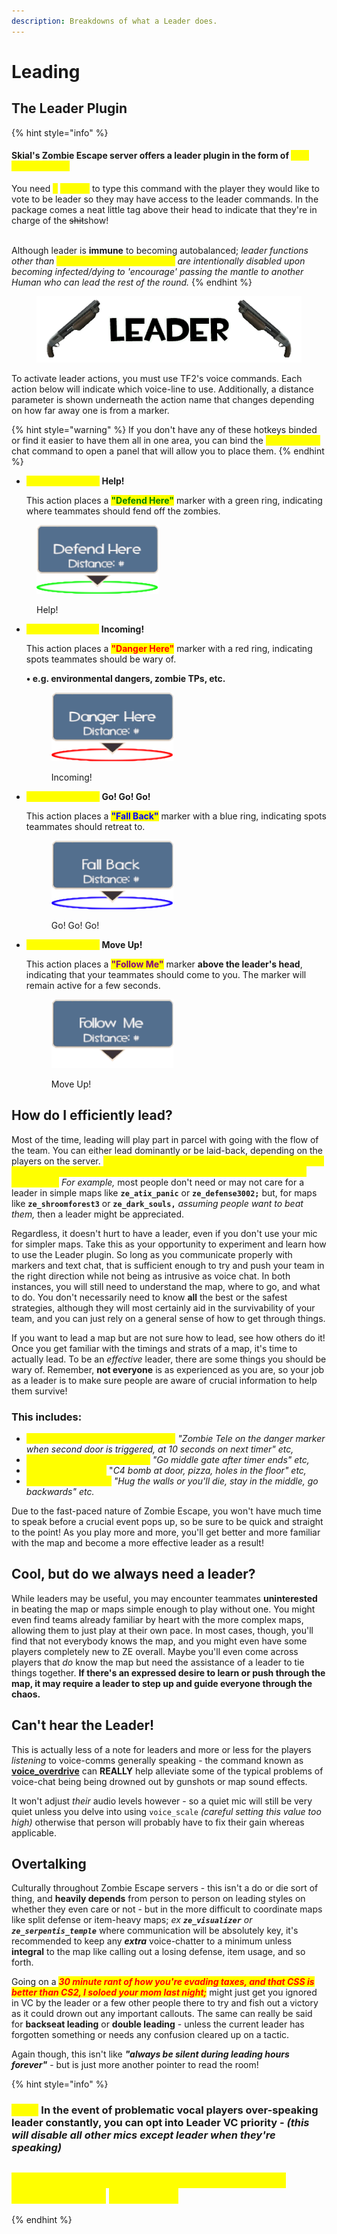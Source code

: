 ```yaml
---
description: Breakdowns of what a Leader does.
---
```


# Leading

## The Leader Plugin

{% hint style="info" %}
#### Skial's Zombie Escape server offers a leader plugin in the form of <mark style="color:yellow;">**`/vl [Player Name]`**</mark>

You need <mark style="color:yellow;">**7**</mark> <mark style="color:yellow;">**people**</mark> to type this command with the player they would like to vote to be leader so they may have access to the leader commands. In the package comes a neat little tag above their head to indicate that they're in charge of the ~~sh‎it~~show!

\
Although leader is **immune** to becoming autobalanced; _leader functions other than <mark style="color:yellow;">**!transferleader playername**</mark> are intentionally disabled upon becoming infected/dying to 'encourage' passing the mantle to another Human who can lead the rest of the round._
{% endhint %}

<figure><img src="../.gitbook/assets/leader tag.png" alt=""><figcaption></figcaption></figure>

To activate leader actions, you must use TF2's voice commands. Each action below will indicate which voice-line to use. Additionally, a distance parameter is shown underneath the action name that changes depending on how far away one is from a marker.

{% hint style="warning" %}
If you don't have any of these hotkeys binded or find it easier to have them all in one area, you can bind the <mark style="color:yellow;">**!leadermenu**</mark> chat command to open a panel that will allow you to place them.
{% endhint %}

*   <mark style="color:yellow;">**Voice Command:**</mark> **Help!**

    This action places a <mark style="color:green;">**"Defend Here"**</mark> marker with a green ring, indicating where teammates should fend off the zombies.

<figure><img src="../.gitbook/assets/Defend Here.PNG" alt=""><figcaption><p>Help!</p></figcaption></figure>

*   <mark style="color:yellow;">**Voice Command**</mark><mark style="color:yellow;">:</mark> **Incoming!**

    This action places a <mark style="color:red;">**"Danger Here"**</mark> marker with a red ring, indicating spots teammates should be wary of.&#x20;

    **• e.g. environmental dangers, zombie TPs, etc.**&#x20;

    <figure><img src="../.gitbook/assets/Danger Here.PNG" alt=""><figcaption><p>Incoming!</p></figcaption></figure>
*   <mark style="color:yellow;">**Voice Command:**</mark> **Go! Go! Go!**

    This action places a <mark style="color:blue;">**"Fall Back"**</mark> marker with a blue ring, indicating spots teammates should retreat to.&#x20;

    <figure><img src="../.gitbook/assets/Fall Back.PNG" alt=""><figcaption><p>Go! Go! Go!</p></figcaption></figure>
*   <mark style="color:yellow;">**Voice Command:**</mark> **Move Up!**

    This action places a <mark style="color:purple;">**"Follow Me"**</mark> marker **above the leader's head**, indicating that your teammates should come to you. The marker will remain active for a few seconds.&#x20;

    <figure><img src="../.gitbook/assets/Follow Me.png" alt=""><figcaption><p>Move Up!</p></figcaption></figure>

## How do I efficiently lead?

Most of the time, leading will play part in parcel with going with the flow of the team. You can either lead dominantly or be laid-back, depending on the players on the server. <mark style="color:yellow;">**Whatever extent you want to lead will require you to "read the room" and try and establish a general sense of what people want to do.**</mark> _For example,_ most people don't need or may not care for a leader in simple maps like **`ze_atix_panic`** or **`ze_defense3002;`** but, for maps like **`ze_shroomforest3`** or **`ze_dark_souls,`** _assuming people want to beat them,_ then a leader might be appreciated.

Regardless, it doesn't hurt to have a leader, even if you don't use your mic for simpler maps. Take this as your opportunity to experiment and learn how to use the Leader plugin. So long as you communicate properly with markers and text chat, that is sufficient enough to try and push your team in the right direction while not being as intrusive as voice chat. In both instances, you will still need to understand the map, where to go, and what to do. You don't necessarily need to know **all** the best or the safest strategies, although they will most certainly aid in the survivability of your team, and you can just rely on a general sense of how to get through things.

If you want to lead a map but are not sure how to lead, see ﻿how others do it! Once you get familiar with the timings and strats of a map, it's time to actually lead. To be an _effective_ leader, there are some things you should be wary of. Remember, **not everyone** is as experienced as you are, so your job as a leader is to make sure people are aware of crucial information to help them survive!&#x20;

### **This includes:**

* <mark style="color:yellow;">**When and where zombies teleport;**</mark> _"Zombie Tele on the danger marker when second door is triggered, at 10 seconds on next timer" etc,_
* <mark style="color:yellow;">**When and where to fall back;**</mark> _"Go middle gate after timer ends" etc,_
* <mark style="color:yellow;">**Any traps to avoid;**</mark> "_C4 bomb at door, pizza, holes in the floor" etc,_
* <mark style="color:yellow;">**Boss Fight Callouts;**</mark> _"Hug the walls or you'll die, stay in the middle, go backwards" etc._

Due to the fast-paced nature of Zombie Escape, you won't have much time to speak before a crucial event pops up, so be sure to be quick and straight to the point! As you play more and more, you'll get better and more familiar with the map and become a more effective leader as a result!

## Cool, but do we always need a leader?

While leaders may be useful, you may encounter teammates **uninterested** in beating the map or maps simple enough to play without one. You might even find teams already familiar by heart with the more complex maps, allowing them to just play at their own pace. In most cases, though, you'll find that not everybody knows the map, and you might even have some players completely new to ZE overall. Maybe you'll even come across players that _do_ know the map but need the assistance of a leader to tie things together. **If there's an expressed desire to learn or push through the map, it may require a leader to step up and guide everyone through the chaos.**

## Can't hear the Leader!

This is actually less of a note for leaders and more or less for the players _listening_ to voice-comms generally speaking - the command known as [**voice\_overdrive**](../miscellaneous-info/useful-console-commands-and-keybinds.md#commands) can **REALLY** help alleviate some of the typical problems of voice-chat being being drowned out by gunshots or map sound effects.&#x20;

It won't adjust _their_ audio levels however - so a quiet mic will still be very quiet unless you delve into using `voice_scale` _(careful setting this value too high)_ otherwise that person will probably have to fix their gain whereas applicable.

## Overtalking

Culturally throughout Zombie Escape servers - this isn't a do or die sort of thing, and **heavily depends** from person to person on leading styles on whether they even care or not - but in the more difficult to coordinate maps like split defense or item-heavy maps; _ex **`ze_visualizer`** or **`ze_serpentis_temple`**_ where communication will be absolutely key, it's recommended to keep any _**extra**_ voice-chatter to a minimum unless **integral** to the map like calling out a losing defense, item usage, and so forth.&#x20;

Going on a _<mark style="color:red;">**30 minute rant of how you're evading taxes, and that CSS is better than CS2, I soloed your mom last night;**</mark>_ might just get you ignored in VC by the leader or a few other people there to try and fish out a victory as it could drown out any important callouts. The same can really be said for **backseat leading** or **double leading** - unless the current leader has forgotten something or needs any confusion cleared up on a tactic.

Again though, this isn't like _**"always be silent during leading hours forever"**_ - but is just more another pointer to read the room!&#x20;

{% hint style="info" %}
### _<mark style="color:yellow;">Note:</mark>_ In the event of problematic vocal players over-speaking leader constantly, you can opt into Leader VC priority - _(this will disable all other mics except leader when they're speaking)_

## _<mark style="color:yellow;">This can function toggled by the leader via the</mark><mark style="color:yellow;">**`!leadermenu`**</mark> <mark style="color:yellow;"></mark><mark style="color:yellow;">command.</mark>_
{% endhint %}
